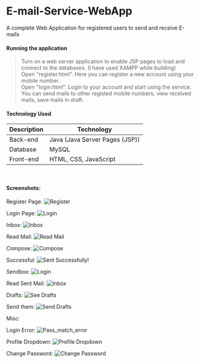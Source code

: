 # E-mail-Service-WebApp
A complete Web Application for registered users to send and receive E-mails

#### Running the application
> Turn on a web server application to enable JSP pages to load and connect to the databases. (I have used XAMPP while building)<br>
> Open "register.html". Here you can register a new account using your mobile number.<br>
> Open "login.html". Login to your account and start using the service.<br>
> You can send mails to other registed mobile numbers, view received mails, save mails in draft.<br>

#### Technology Used
| Description | Technology |
|---|----|
| Back-end | Java (Java Server Pages (JSP)) |
| Database | MySQL |
| Front-end | HTML, CSS, JavaScript |

<br>

#### Screenshots:
Register Page:
![Register](/assets/Register_RAW.png "Register Page")

Login Page:
![Login](/assets/Login_RAW.png "Login Page")

Inbox:
![Inbox](/assets/Inbox.png "Inbox")

Read Mail:
![Read Mail](/assets/Read_mail.png "Read")

Compose:
![Compose](/assets/Compose.png "New Mail")

Successful:
![Sent Successfully!](/assets/Sent_succesfully.png "Sent Successfully")

Sendbox:
![Login](/assets/Sent.png "Sendbox")

Read Sent Mail:
![Inbox](/assets/Sent_mail.png "Sent Message")

Drafts:
![See Drafts](/assets/Drafts.png "Draftsbox")

Send them:
![Send Drafts](/assets/Send_draft.png "Send drafts")

Misc:

Login Error:
![Pass_match_error](/assets/Pass_match_error.png "Password Mismatch")

Profile Dropdown:
![Profile Dropdown](/assets/Profile_dropdown.png "Profile Dropdown")

Change Password:
![Change Password](/assets/Change_pwd.png "Change Password")
